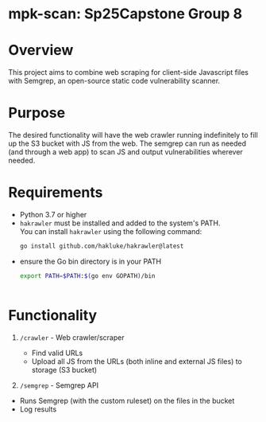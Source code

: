 # mpk-scan: Sp25Capstone Group 8

# Overview
This project aims to combine web scraping for client-side Javascript files with Semgrep, an open-source static code vulnerability scanner.

# Purpose
The desired functionality will have the web crawler running indefinitely to fill up the S3 bucket with JS from the web.
The semgrep can run as needed (and through a web app) to scan JS and output vulnerabilities wherever needed.


# Requirements
- Python 3.7 or higher
- `hakrawler` must be installed and added to the system's PATH.  
  You can install `hakrawler` using the following command:
  ```bash
  go install github.com/hakluke/hakrawler@latest
- ensure the Go bin directory is in your PATH
  ```bash
  export PATH=$PATH:$(go env GOPATH)/bin
   

# Functionality

1. `/crawler` - Web crawler/scraper
   - Find valid URLs
   - Upload all JS from the URLs (both inline and external JS files) to storage (S3 bucket)
  
3. `/semgrep` - Semgrep API
  - Runs Semgrep (with the custom ruleset) on the files in the bucket
  - Log results
